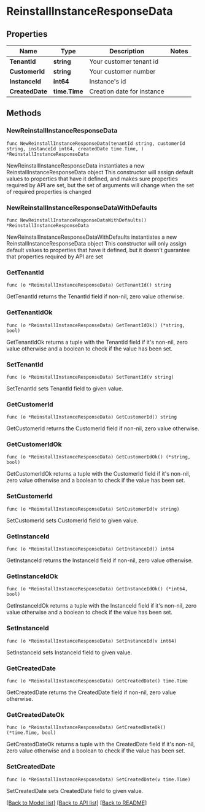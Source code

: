 # ReinstallInstanceResponseData

## Properties

Name | Type | Description | Notes
------------ | ------------- | ------------- | -------------
**TenantId** | **string** | Your customer tenant id | 
**CustomerId** | **string** | Your customer number | 
**InstanceId** | **int64** | Instance&#39;s id | 
**CreatedDate** | **time.Time** | Creation date for instance | 

## Methods

### NewReinstallInstanceResponseData

`func NewReinstallInstanceResponseData(tenantId string, customerId string, instanceId int64, createdDate time.Time, ) *ReinstallInstanceResponseData`

NewReinstallInstanceResponseData instantiates a new ReinstallInstanceResponseData object
This constructor will assign default values to properties that have it defined,
and makes sure properties required by API are set, but the set of arguments
will change when the set of required properties is changed

### NewReinstallInstanceResponseDataWithDefaults

`func NewReinstallInstanceResponseDataWithDefaults() *ReinstallInstanceResponseData`

NewReinstallInstanceResponseDataWithDefaults instantiates a new ReinstallInstanceResponseData object
This constructor will only assign default values to properties that have it defined,
but it doesn't guarantee that properties required by API are set

### GetTenantId

`func (o *ReinstallInstanceResponseData) GetTenantId() string`

GetTenantId returns the TenantId field if non-nil, zero value otherwise.

### GetTenantIdOk

`func (o *ReinstallInstanceResponseData) GetTenantIdOk() (*string, bool)`

GetTenantIdOk returns a tuple with the TenantId field if it's non-nil, zero value otherwise
and a boolean to check if the value has been set.

### SetTenantId

`func (o *ReinstallInstanceResponseData) SetTenantId(v string)`

SetTenantId sets TenantId field to given value.


### GetCustomerId

`func (o *ReinstallInstanceResponseData) GetCustomerId() string`

GetCustomerId returns the CustomerId field if non-nil, zero value otherwise.

### GetCustomerIdOk

`func (o *ReinstallInstanceResponseData) GetCustomerIdOk() (*string, bool)`

GetCustomerIdOk returns a tuple with the CustomerId field if it's non-nil, zero value otherwise
and a boolean to check if the value has been set.

### SetCustomerId

`func (o *ReinstallInstanceResponseData) SetCustomerId(v string)`

SetCustomerId sets CustomerId field to given value.


### GetInstanceId

`func (o *ReinstallInstanceResponseData) GetInstanceId() int64`

GetInstanceId returns the InstanceId field if non-nil, zero value otherwise.

### GetInstanceIdOk

`func (o *ReinstallInstanceResponseData) GetInstanceIdOk() (*int64, bool)`

GetInstanceIdOk returns a tuple with the InstanceId field if it's non-nil, zero value otherwise
and a boolean to check if the value has been set.

### SetInstanceId

`func (o *ReinstallInstanceResponseData) SetInstanceId(v int64)`

SetInstanceId sets InstanceId field to given value.


### GetCreatedDate

`func (o *ReinstallInstanceResponseData) GetCreatedDate() time.Time`

GetCreatedDate returns the CreatedDate field if non-nil, zero value otherwise.

### GetCreatedDateOk

`func (o *ReinstallInstanceResponseData) GetCreatedDateOk() (*time.Time, bool)`

GetCreatedDateOk returns a tuple with the CreatedDate field if it's non-nil, zero value otherwise
and a boolean to check if the value has been set.

### SetCreatedDate

`func (o *ReinstallInstanceResponseData) SetCreatedDate(v time.Time)`

SetCreatedDate sets CreatedDate field to given value.



[[Back to Model list]](../README.md#documentation-for-models) [[Back to API list]](../README.md#documentation-for-api-endpoints) [[Back to README]](../README.md)



